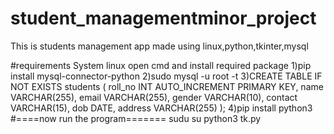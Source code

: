 # student_managementminor_project
This is students management app made using linux,python,tkinter,mysql

#requirements
System linux
open cmd and install required package
1)pip install mysql-connector-python
2)sudo mysql -u root -t
3)CREATE TABLE IF NOT EXISTS students (
        roll_no INT AUTO_INCREMENT PRIMARY KEY,
        name VARCHAR(255),
        email VARCHAR(255),
        gender VARCHAR(10),
        contact VARCHAR(15),
        dob DATE,
        address VARCHAR(255)
    );
   4)pip install python3
   #====now run the program=======
   sudu su
   python3 tk.py
    
    
    
